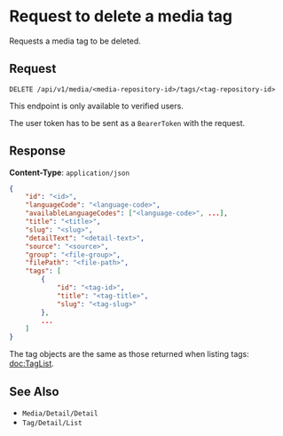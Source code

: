 # Request to delete a media tag

Requests a media tag to be deleted.

## Request

    DELETE /api/v1/media/<media-repository-id>/tags/<tag-repository-id>

This endpoint is only available to verified users.

The user token has to be sent as a `BearerToken` with the request.

## Response

**Content-Type**: `application/json`

```json
{
    "id": "<id>",
    "languageCode": "<language-code>",
    "availableLanguageCodes": ["<language-code>", ...],
    "title": "<title>",
    "slug": "<slug>",
    "detailText": "<detail-text>",
    "source": "<source>",
    "group": "<file-group>",
    "filePath": "<file-path>",
    "tags": [
        {
            "id": "<tag-id>",
            "title": "<tag-title>",
            "slug": "<tag-slug>"
        },
        ...
    ]
}
```

The tag objects are the same as those returned when listing tags: <doc:TagList>.

## See Also

* ``Media/Detail/Detail``
* ``Tag/Detail/List``
